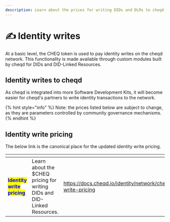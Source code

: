 ```yaml
---
description: Learn about the prices for writing DIDs and DLRs to cheqd
---
```


# ✍ Identity writes

At a basic level, the CHEQ token is used to pay identity writes on the cheqd network. This functionality is made available through custom modules built by cheqd for DIDs and DID-Linked Resources.

## Identity writes to cheqd

As cheqd is integrated into more Software Development Kits, it will become easier for cheqd's partners to write identity transactions to the network.

{% hint style="info" %}
Note: the prices listed below are subject to change, as they are parameters controlled by community governance mechanisms.
{% endhint %}

## Identity write pricing

The below link is the canonical place for the updated identity write pricing.

<table data-card-size="large" data-view="cards"><thead><tr><th></th><th></th><th data-hidden data-card-target data-type="content-ref"></th></tr></thead><tbody><tr><td><mark style="color:blue;"><strong>Identity write pricing</strong></mark></td><td>Learn about the $CHEQ pricing for writing DIDs and DID-Linked Resources.</td><td><a href="https://docs.cheqd.io/identity/network/cheqd/identity-write-pricing">https://docs.cheqd.io/identity/network/cheqd/identity-write-pricing</a></td></tr></tbody></table>

